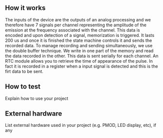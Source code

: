 <!---

This file is used to generate your project datasheet. Please fill in the information below and delete any unused
sections.

You can also include images in this folder and reference them in the markdown. Each image must be less than
512 kb in size, and the combined size of all images must be less than 1 MB.
-->

## How it works

The inputs of the device are the outputs of an analog processing and we therefore have 7 signals per channel representing the amplitude of the emission at the frequency associated with the channel. This data is encoded and upon detection of a signal, memorization is triggered. It lasts 200 us and once it is finished the state machine controls it and sends the recorded data. To manage recording and sending simultaneously, we use the double buffer technique. We write in one part of the memory and read the data recorded in the other. This data is sent serially for each channel. An RTC module allows you to retrieve the time of appearance of the pulse. In fact it is recorded in a register when a input signal is detected and this is the firt data to be sent.

## How to test

Explain how to use your project

## External hardware

List external hardware used in your project (e.g. PMOD, LED display, etc), if any
